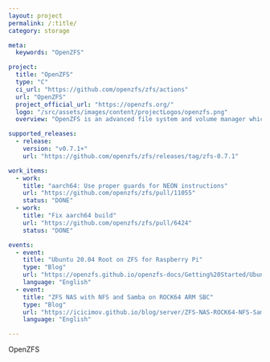 ```yaml
---
layout: project
permalink: /:title/
category: storage

meta:
  keywords: "OpenZFS"

project:
  title: "OpenZFS"
  type: "C"
  ci_url: "https://github.com/openzfs/zfs/actions"
  url: "OpenZFS"
  project_official_url: "https://openzfs.org/"
  logo: "/src/assets/images/content/projectLogos/openzfs.png"
  overview: "OpenZFS is an advanced file system and volume manager which was originally developed for Solaris and is now maintained by the OpenZFS community. OpenZFS supports illumos, Linux, FreeBSD and OS X platforms. OpenZFS combines the functionality of traditional filesystems, volume manager, and more. OpenZFS includes protection against data corruption, support for high storage capacities, efficient data compression, snapshots and copy-on-write clones, continuous integrity checking and automatic repair, remote replication with ZFS send and receive, and RAID-Z."

supported_releases:
  - release:
    version: "v0.7.1+"
    url: "https://github.com/openzfs/zfs/releases/tag/zfs-0.7.1"

work_items:
  - work:
    title: "aarch64: Use proper guards for NEON instructions"
    url: "https://github.com/openzfs/zfs/pull/11055"
    status: "DONE"
  - work:
    title: "Fix aarch64 build"
    url: "https://github.com/openzfs/zfs/pull/6424"
    status: "DONE"

events:
  - event:
    title: "Ubuntu 20.04 Root on ZFS for Raspberry Pi"
    type: "Blog"
    url: "https://openzfs.github.io/openzfs-docs/Getting%20Started/Ubuntu/Ubuntu%2020.04%20Root%20on%20ZFS%20for%20Raspberry%20Pi.html"
    language: "English"
  - event:
    title: "ZFS NAS with NFS and Samba on ROCK64 ARM SBC"
    type: "Blog"
    url: "https://icicimov.github.io/blog/server/ZFS-NAS-ROCK64-NFS-Samba/"
    language: "English"

---
```


<p>OpenZFS</p>
